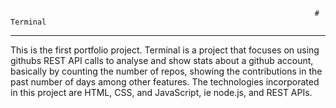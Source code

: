                                                                         # Terminal
------------------------------------------------------------------------------------------------------------------------------------------------------------------------
This is the first portfolio project. Terminal is a project that focuses on using githubs REST API calls to analyse and show stats about a github account, basically by counting the number of repos, showing the contributions in the past number of days among other features. The technologies incorporated in this project are HTML, CSS, and JavaScript, ie node.js, and REST APIs.
